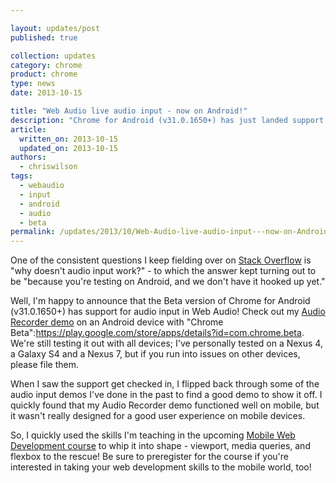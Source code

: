 ```yaml
---

layout: updates/post
published: true

collection: updates
category: chrome
product: chrome
type: news
date: 2013-10-15

title: "Web Audio live audio input - now on Android!"
description: "Chrome for Android (v31.0.1650+) has just landed support for audio input via the Web Audio API!"
article:
  written_on: 2013-10-15
  updated_on: 2013-10-15
authors:
  - chriswilson
tags:
  - webaudio
  - input
  - android
  - audio
  - beta
permalink: /updates/2013/10/Web-Audio-live-audio-input---now-on-Android.html
---
```

One of the consistent questions I keep fielding over on [Stack Overflow](http://stackoverflow.com/questions/tagged/web-audio) is "why doesn't audio input work?" - to which the answer kept turning out to be "because you're testing on Android, and we don't have it hooked up yet."

Well, I'm happy to announce that the Beta version of Chrome for Android (v31.0.1650+) has support for audio input in Web Audio!  Check out my [Audio Recorder demo](http://webaudiodemos.appspot.com/AudioRecorder/index.html) on an Android device with "Chrome Beta":https://play.google.com/store/apps/details?id=com.chrome.beta.  We're still testing it out with all devices; I've personally tested on a Nexus 4, a Galaxy S4 and a Nexus 7, but if you run into issues on other devices, please file them.

When I saw the support get checked in, I flipped back through some of the audio input demos I've done in the past to find a good demo to show it off.  I quickly found that my Audio Recorder demo functioned well on mobile, but it wasn't really designed for a good user experience on mobile devices.

So, I quickly used the skills I'm teaching in the upcoming [Mobile Web Development course](https://www.udacity.com/course/cs256) to whip it into shape - viewport, media queries, and flexbox to the rescue!  Be sure to preregister for the course if you're interested in taking your web development skills to the mobile world, too!

